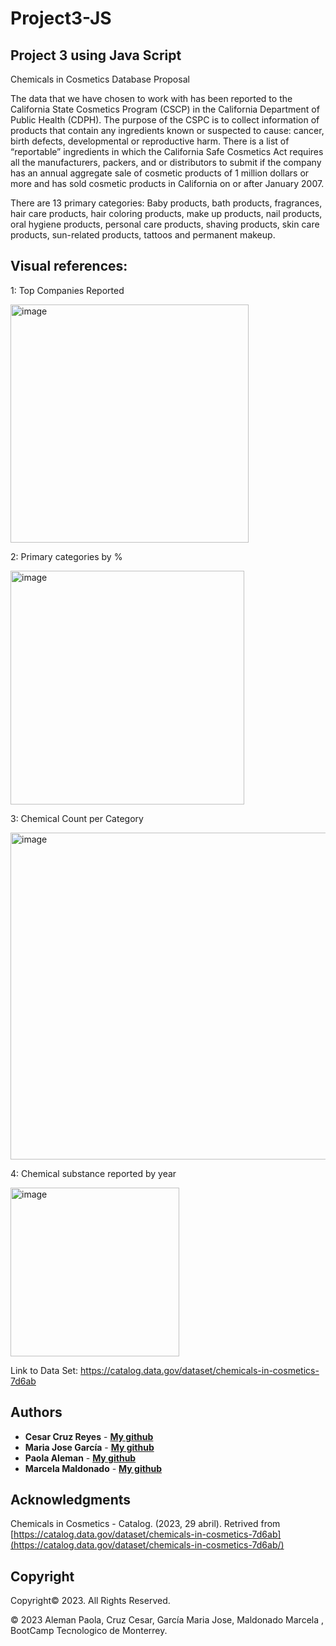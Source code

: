 # Project3-JS

## Project 3 using Java Script

Chemicals in Cosmetics Database Proposal

The data that we have chosen to work with has been reported to the California State Cosmetics Program (CSCP) in the California Department of Public Health (CDPH). 
The purpose of the CSPC is to collect information of products that contain any ingredients known or suspected to cause: cancer, birth defects, developmental or reproductive harm. There is a list of “reportable” ingredients in which the California Safe Cosmetics Act requires all the manufacturers, packers, and or distributors to submit if the company has an annual aggregate sale of cosmetic products of 1 million dollars or more and has sold cosmetic products in California on or after January 2007. 

There are 13 primary categories: Baby products, bath products, fragrances, hair care products, hair coloring products, make up products, nail products, oral hygiene products, personal care products, shaving products, skin care products, sun-related products, tattoos and permanent makeup. 

## Visual references:

1: Top Companies Reported 

<img width="381" alt="image" src="https://user-images.githubusercontent.com/120423303/234738903-411b78b4-e3db-45aa-b00c-7e0017dcdda9.png">

2: Primary categories by %

<img width="374" alt="image" src="https://user-images.githubusercontent.com/120423303/234739018-16a93428-f71a-4d1b-8a4e-a838b309f7e7.png">

3: Chemical Count per Category 

<img width="523" alt="image" src="https://user-images.githubusercontent.com/120423303/234738829-0583b5f0-396f-4929-bd52-8acb17ca6036.png">

4: Chemical substance reported by year

<img width="270" alt="image" src="https://user-images.githubusercontent.com/120423303/234739099-c7f62ab5-f7c4-465f-92b6-c3790a672bff.png">


Link to Data Set:
https://catalog.data.gov/dataset/chemicals-in-cosmetics-7d6ab

## Authors

* **Cesar Cruz Reyes** - **[My github](https://github.com/CsarCruz "GitHub for Cesar Cruz")**
* **Maria Jose García** - **[My github](https://github.com/MajoGarciaMontes "GitHub for Majo García")**
* **Paola Aleman** - **[My github](https://github.com/paoaleman19 "GitHub for Pao Aleman")**
* **Marcela Maldonado** - **[My github](https://github.com/Marce1301 "GitHub for Marcela Maldonado")**

## Acknowledgments

Chemicals in Cosmetics - Catalog. (2023, 29 abril). Retrived from [https://catalog.data.gov/dataset/chemicals-in-cosmetics-7d6ab](https://catalog.data.gov/dataset/chemicals-in-cosmetics-7d6ab/)


## Copyright

Copyright:copyright: 2023. All Rights Reserved.

© 2023  Aleman Paola, Cruz Cesar, García Maria Jose, Maldonado Marcela , BootCamp Tecnologico de Monterrey.

